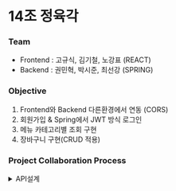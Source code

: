 # 14조 정육각

### Team
+ Frontend : 고규식, 김기철, 노강표 (REACT)
+ Backend : 권민혁, 박시준, 최선강 (SPRING)

### Objective
1. Frontend와 Backend 다른환경에서 연동 (CORS)
2. 회원가입 & Spring에서 JWT 방식 로그인
3. 메뉴 카테고리별 조회 구현
4. 장바구니 구현(CRUD 적용)

### Project Collaboration Process
<details markdown = "1">
<summary>
API설계
</summary>
[NOTION](https://www.notion.so/f2d135f6a3a041c2927b8819cb6aff9d) 
 <div style="width:700px; margin: auto" >

### 로그인/회원가입
|URL　　　　　|Method|설명|
|---|---|---|
|/api/login|POST|로그인|
|/api/signup|POST|회원가입|
|/user/kakao/callback|GET|카카오 로그인|
|/api/login/check|POST|로그인 체크|

### 메인페이지
|URL　　　　　|Method|설명|
|---|---|---|
|/|GET|메인 리스트|
 
### 쇼핑하기 페이지
|URL　　　　　|Method|설명|
|---|---|---|
|/api/list?category={category}|GET|쇼핑하기 리스트|

### 상세페이지
|URL　　　　　|Method|설명|
|---|---|---|
|/api/detail?productId={productId}|GET|상품 단건 조회|
 
 ### 장바구니 페이지
|URL　　　　　|Method|설명|
|---|---|---|
|/api/cart|GET|장바구니 조회|
|/api/cart|POST|장바구니 추가|
|/api/cart|PUT|장바구니 수량 변경|
|/api/cart|DELETE|장바구니 상품 삭제|

 </div></details>

